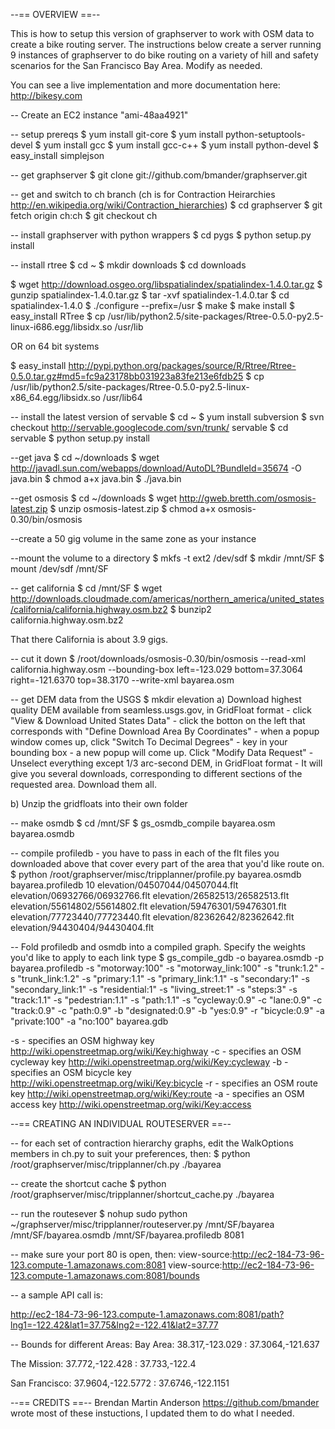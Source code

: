 --== OVERVIEW ==--

This is how to setup this version of graphserver to work with OSM data to create a bike routing server.  The instructions below create a server running 9 instances of graphserver to do bike routing on a variety of hill and safety scenarios for the San Francisco Bay Area. Modify as needed.

You can see a live implementation and more documentation here: http://bikesy.com


-- Create an EC2 instance "ami-48aa4921"


-- setup prereqs
$ yum install git-core
$ yum install python-setuptools-devel
$ yum install gcc
$ yum install gcc-c++
$ yum install python-devel
$ easy_install simplejson


-- get graphserver
$ git clone git://github.com/bmander/graphserver.git


-- get and switch to ch branch (ch is for Contraction Heirarchies http://en.wikipedia.org/wiki/Contraction_hierarchies)
$ cd graphserver
$ git fetch origin ch:ch
$ git checkout ch


-- install graphserver with python wrappers
$ cd pygs
$ python setup.py install


-- install rtree
$ cd ~
$ mkdir downloads
$ cd downloads


$ wget http://download.osgeo.org/libspatialindex/spatialindex-1.4.0.tar.gz
$ gunzip spatialindex-1.4.0.tar.gz
$ tar -xvf spatialindex-1.4.0.tar
$ cd spatialindex-1.4.0
$ ./configure --prefix=/usr
$ make
$ make install
$ easy_install RTree
$ cp /usr/lib/python2.5/site-packages/Rtree-0.5.0-py2.5-linux-i686.egg/libsidx.so /usr/lib

OR on 64 bit systems

$ easy_install http://pypi.python.org/packages/source/R/Rtree/Rtree-0.5.0.tar.gz#md5=fc9a23178bb031923a83fe213e6fdb25
$ cp /usr/lib/python2.5/site-packages/Rtree-0.5.0-py2.5-linux-x86_64.egg/libsidx.so /usr/lib64


-- install the latest version of servable
$ cd ~
$ yum install subversion
$ svn checkout http://servable.googlecode.com/svn/trunk/ servable
$ cd servable
$ python setup.py install


--get java
$ cd ~/downloads
$ wget http://javadl.sun.com/webapps/download/AutoDL?BundleId=35674 -O java.bin
$ chmod a+x java.bin
$ ./java.bin


--get osmosis
$ cd ~/downloads
$ wget http://gweb.bretth.com/osmosis-latest.zip
$ unzip osmosis-latest.zip
$ chmod a+x osmosis-0.30/bin/osmosis


--create a 50 gig volume in the same zone as your instance


--mount the volume to a directory
$ mkfs -t ext2 /dev/sdf
$ mkdir /mnt/SF
$ mount /dev/sdf /mnt/SF


-- get california
$ cd /mnt/SF
$ wget http://downloads.cloudmade.com/americas/northern_america/united_states/california/california.highway.osm.bz2
$ bunzip2 california.highway.osm.bz2

That there California is about 3.9 gigs.

-- cut it down
$ /root/downloads/osmosis-0.30/bin/osmosis --read-xml california.highway.osm --bounding-box left=-123.029 bottom=37.3064 right=-121.6370 top=38.3170 --write-xml bayarea.osm

-- get DEM data from the USGS
$ mkdir elevation
  a) Download highest quality DEM available from seamless.usgs.gov, in GridFloat format
     - click "View & Download United States Data"
     - click the botton on the left that corresponds with "Define Download Area By Coordinates"
     - when a popup window comes up, click "Switch To Decimal Degrees"
     - key in your bounding box
     - a new popup will come up. Click "Modify Data Request"
     - Unselect everything except 1/3 arc-second DEM, in GridFloat format
     - It will give you several downloads, corresponding to different sections of the requested area. Download them all.

  b) Unzip the gridfloats into their own folder

     
-- make osmdb
$ cd /mnt/SF
$ gs_osmdb_compile bayarea.osm bayarea.osmdb


-- compile profiledb - you have to pass in each of the flt files you downloaded above that cover every part of the area that you'd like route on.
$ python /root/graphserver/misc/tripplanner/profile.py bayarea.osmdb bayarea.profiledb 10 elevation/04507044/04507044.flt elevation/06932766/06932766.flt elevation/26582513/26582513.flt elevation/55614802/55614802.flt elevation/59476301/59476301.flt elevation/77723440/77723440.flt elevation/82362642/82362642.flt elevation/94430404/94430404.flt


-- Fold profiledb and osmdb into a compiled graph.  Specify the weights you'd like to apply to each link type
$ gs_compile_gdb -o bayarea.osmdb -p bayarea.profiledb -s "motorway:100" -s "motorway_link:100" -s "trunk:1.2" -s "trunk_link:1.2" -s "primary:1.1" -s "primary_link:1.1" -s "secondary:1" -s "secondary_link:1" -s "residential:1" -s "living_street:1" -s "steps:3" -s "track:1.1" -s "pedestrian:1.1" -s "path:1.1" -s "cycleway:0.9" -c "lane:0.9" -c "track:0.9" -c "path:0.9" -b "designated:0.9" -b "yes:0.9" -r "bicycle:0.9" -a "private:100" -a "no:100" bayarea.gdb

-s - specifies an OSM highway key http://wiki.openstreetmap.org/wiki/Key:highway
-c - specifies an OSM cycleway key http://wiki.openstreetmap.org/wiki/Key:cycleway
-b - specifies an OSM bicycle key http://wiki.openstreetmap.org/wiki/Key:bicycle
-r - specifies an OSM route key http://wiki.openstreetmap.org/wiki/Key:route
-a - specifies an OSM access key http://wiki.openstreetmap.org/wiki/Key:access


--== CREATING AN INDIVIDUAL ROUTESERVER ==--

-- for each set of contraction hierarchy graphs, edit the WalkOptions members in ch.py to suit your preferences, then:
$ python /root/graphserver/misc/tripplanner/ch.py ./bayarea


-- create the shortcut cache
$ python /root/graphserver/misc/tripplanner/shortcut_cache.py ./bayarea


-- run the routesever
$ nohup sudo python ~/graphserver/misc/tripplanner/routeserver.py /mnt/SF/bayarea /mnt/SF/bayarea.osmdb /mnt/SF/bayarea.profiledb 8081


-- make sure your port 80 is open, then:
view-source:http://ec2-184-73-96-123.compute-1.amazonaws.com:8081
view-source:http://ec2-184-73-96-123.compute-1.amazonaws.com:8081/bounds


-- a sample API call is:

http://ec2-184-73-96-123.compute-1.amazonaws.com:8081/path?lng1=-122.42&lat1=37.75&lng2=-122.41&lat2=37.77
       
       
-- Bounds for different Areas:
Bay Area:
38.317,-123.029 : 37.3064,-121.637

The Mission:
37.772,-122.428 : 37.733,-122.4

San Francisco:
37.9604,-122.5772 : 37.6746,-122.1151


--== CREDITS ==--
Brendan Martin Anderson https://github.com/bmander wrote most of these instuctions, I updated them to do what I needed.